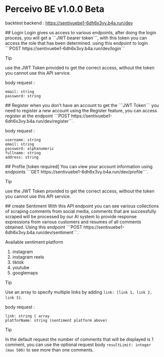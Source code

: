 # Perceivo BE v1.0.0 Beta
backtest backend : https://sentivuebe1-6dh6x3vy.b4a.run/dev

<p>
## Login
Login gives us access to various endpoints, after doing the login process, you will get a ```JWT bearer token```, with this token you can access the role that has been determined. using this endpoint to login
```POST https://sentivuebe1-6dh6x3vy.b4a.run/dev/login```

> [!TIP]
> use the JWT Token provided to get the correct access, without the token you cannot use this API service.

body request :
```
email: string
password: string
```
</p>
<p>
## Register
when you don't have an account to get the ```JWT Token``` you need to register a new account using the Register feature, you can access register at the endpoint ```POST https://sentivuebe1-6dh6x3vy.b4a.run/dev/register```.

body request :
```
username: string
email: string
password: alphanumeric
fullname: string
address: string
```
</p>
<p>
## Profile [token required]
You can view your account information using endpoints ```GET https://sentivuebe1-6dh6x3vy.b4a.run/dev/profile```.

> [!TIP]
> use the JWT Token provided to get the correct access, without the token you cannot use this API service.
</p>
<p>
## create Sentiment
With this API endpoint you can see various collections of scraping comments from social media, comments that are successfully scraped will be processed by our AI system to provide response expressions from various customers and resumes of all comments obtained. Using this endpoint ```POST https://sentivuebe1-6dh6x3vy.b4a.run/dev/sentiment```.

Available sentiment platform
1. instagram
2. instagram reels
3. tiktok
4. youtube
5. googlemaps

> [!TIP]
> Use an array to specify multiple links by adding ```link: [link 1, link 2, link 3]```.
> 
body request :
```
link: string | array
platforName: string (sentiment platform above)
```

> [!TIP]
> In the default request the number of comments that will be displayed is 1 comment, you can use the optional request body ```resultLimit: integer (max 500)``` to see more than one comments.
</p>
